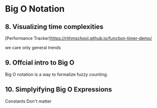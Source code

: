 # Big O Notation

## 8. Visualizing time complexities

[Performance Tracker]<https://rithmschool.github.io/function-timer-demo/>

we care only general trends

## 9. Offcial intro to Big O

Big O notation is a way to formalize fuzzy counting.

## 10. Simplyifying Big O Expressions

Constants Don't matter

